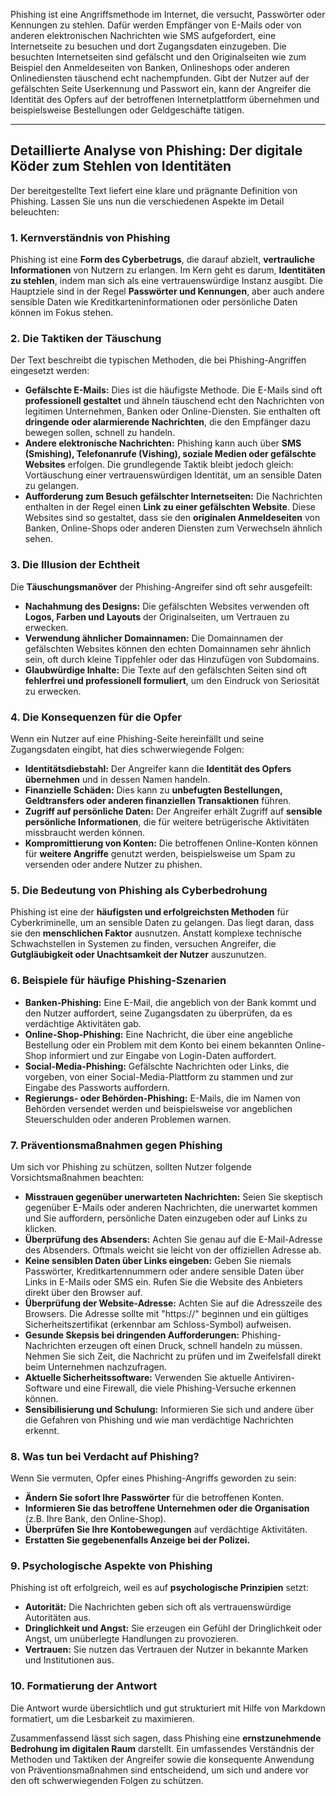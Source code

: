 
Phishing ist eine Angriffsmethode im Internet, die versucht, Passwörter oder Kennungen zu stehlen. Dafür werden Empfänger von E-Mails oder von anderen elektronischen Nachrichten wie SMS aufgefordert, eine Internetseite zu besuchen und dort Zugangsdaten einzugeben. Die besuchten Internetseiten sind gefälscht und den Originalseiten wie zum Beispiel den Anmeldeseiten von Banken, Onlineshops oder anderen Onlinediensten täuschend echt nachempfunden. Gibt der Nutzer auf der gefälschten Seite Userkennung und Passwort ein, kann der Angreifer die Identität des Opfers auf der betroffenen Internetplattform übernehmen und beispielsweise Bestellungen oder Geldgeschäfte tätigen.


----


## Detaillierte Analyse von Phishing: Der digitale Köder zum Stehlen von Identitäten

Der bereitgestellte Text liefert eine klare und prägnante Definition von Phishing. Lassen Sie uns nun die verschiedenen Aspekte im Detail beleuchten:

### 1. Kernverständnis von Phishing

Phishing ist eine **Form des Cyberbetrugs**, die darauf abzielt, **vertrauliche Informationen** von Nutzern zu erlangen. Im Kern geht es darum, **Identitäten zu stehlen**, indem man sich als eine vertrauenswürdige Instanz ausgibt. Die Hauptziele sind in der Regel **Passwörter und Kennungen**, aber auch andere sensible Daten wie Kreditkarteninformationen oder persönliche Daten können im Fokus stehen.

### 2. Die Taktiken der Täuschung

Der Text beschreibt die typischen Methoden, die bei Phishing-Angriffen eingesetzt werden:

- **Gefälschte E-Mails:** Dies ist die häufigste Methode. Die E-Mails sind oft **professionell gestaltet** und ähneln täuschend echt den Nachrichten von legitimen Unternehmen, Banken oder Online-Diensten. Sie enthalten oft **dringende oder alarmierende Nachrichten**, die den Empfänger dazu bewegen sollen, schnell zu handeln.
- **Andere elektronische Nachrichten:** Phishing kann auch über **SMS (Smishing), Telefonanrufe (Vishing), soziale Medien oder gefälschte Websites** erfolgen. Die grundlegende Taktik bleibt jedoch gleich: Vortäuschung einer vertrauenswürdigen Identität, um an sensible Daten zu gelangen.
- **Aufforderung zum Besuch gefälschter Internetseiten:** Die Nachrichten enthalten in der Regel einen **Link zu einer gefälschten Website**. Diese Websites sind so gestaltet, dass sie den **originalen Anmeldeseiten** von Banken, Online-Shops oder anderen Diensten zum Verwechseln ähnlich sehen.

### 3. Die Illusion der Echtheit

Die **Täuschungsmanöver** der Phishing-Angreifer sind oft sehr ausgefeilt:

- **Nachahmung des Designs:** Die gefälschten Websites verwenden oft **Logos, Farben und Layouts** der Originalseiten, um Vertrauen zu erwecken.
- **Verwendung ähnlicher Domainnamen:** Die Domainnamen der gefälschten Websites können den echten Domainnamen sehr ähnlich sein, oft durch kleine Tippfehler oder das Hinzufügen von Subdomains.
- **Glaubwürdige Inhalte:** Die Texte auf den gefälschten Seiten sind oft **fehlerfrei und professionell formuliert**, um den Eindruck von Seriosität zu erwecken.

### 4. Die Konsequenzen für die Opfer

Wenn ein Nutzer auf eine Phishing-Seite hereinfällt und seine Zugangsdaten eingibt, hat dies schwerwiegende Folgen:

- **Identitätsdiebstahl:** Der Angreifer kann die **Identität des Opfers übernehmen** und in dessen Namen handeln.
- **Finanzielle Schäden:** Dies kann zu **unbefugten Bestellungen, Geldtransfers oder anderen finanziellen Transaktionen** führen.
- **Zugriff auf persönliche Daten:** Der Angreifer erhält Zugriff auf **sensible persönliche Informationen**, die für weitere betrügerische Aktivitäten missbraucht werden können.
- **Kompromittierung von Konten:** Die betroffenen Online-Konten können für **weitere Angriffe** genutzt werden, beispielsweise um Spam zu versenden oder andere Nutzer zu phishen.

### 5. Die Bedeutung von Phishing als Cyberbedrohung

Phishing ist eine der **häufigsten und erfolgreichsten Methoden** für Cyberkriminelle, um an sensible Daten zu gelangen. Das liegt daran, dass sie den **menschlichen Faktor** ausnutzen. Anstatt komplexe technische Schwachstellen in Systemen zu finden, versuchen Angreifer, die **Gutgläubigkeit oder Unachtsamkeit der Nutzer** auszunutzen.

### 6. Beispiele für häufige Phishing-Szenarien

- **Banken-Phishing:** Eine E-Mail, die angeblich von der Bank kommt und den Nutzer auffordert, seine Zugangsdaten zu überprüfen, da es verdächtige Aktivitäten gab.
- **Online-Shop-Phishing:** Eine Nachricht, die über eine angebliche Bestellung oder ein Problem mit dem Konto bei einem bekannten Online-Shop informiert und zur Eingabe von Login-Daten auffordert.
- **Social-Media-Phishing:** Gefälschte Nachrichten oder Links, die vorgeben, von einer Social-Media-Plattform zu stammen und zur Eingabe des Passworts auffordern.
- **Regierungs- oder Behörden-Phishing:** E-Mails, die im Namen von Behörden versendet werden und beispielsweise vor angeblichen Steuerschulden oder anderen Problemen warnen.

### 7. Präventionsmaßnahmen gegen Phishing

Um sich vor Phishing zu schützen, sollten Nutzer folgende Vorsichtsmaßnahmen beachten:

- **Misstrauen gegenüber unerwarteten Nachrichten:** Seien Sie skeptisch gegenüber E-Mails oder anderen Nachrichten, die unerwartet kommen und Sie auffordern, persönliche Daten einzugeben oder auf Links zu klicken.
- **Überprüfung des Absenders:** Achten Sie genau auf die E-Mail-Adresse des Absenders. Oftmals weicht sie leicht von der offiziellen Adresse ab.
- **Keine sensiblen Daten über Links eingeben:** Geben Sie niemals Passwörter, Kreditkartennummern oder andere sensible Daten über Links in E-Mails oder SMS ein. Rufen Sie die Website des Anbieters direkt über den Browser auf.
- **Überprüfung der Website-Adresse:** Achten Sie auf die Adresszeile des Browsers. Die Adresse sollte mit "https://" beginnen und ein gültiges Sicherheitszertifikat (erkennbar am Schloss-Symbol) aufweisen.
- **Gesunde Skepsis bei dringenden Aufforderungen:** Phishing-Nachrichten erzeugen oft einen Druck, schnell handeln zu müssen. Nehmen Sie sich Zeit, die Nachricht zu prüfen und im Zweifelsfall direkt beim Unternehmen nachzufragen.
- **Aktuelle Sicherheitssoftware:** Verwenden Sie aktuelle Antiviren-Software und eine Firewall, die viele Phishing-Versuche erkennen können.
- **Sensibilisierung und Schulung:** Informieren Sie sich und andere über die Gefahren von Phishing und wie man verdächtige Nachrichten erkennt.

### 8. Was tun bei Verdacht auf Phishing?

Wenn Sie vermuten, Opfer eines Phishing-Angriffs geworden zu sein:

- **Ändern Sie sofort Ihre Passwörter** für die betroffenen Konten.
- **Informieren Sie das betroffene Unternehmen oder die Organisation** (z.B. Ihre Bank, den Online-Shop).
- **Überprüfen Sie Ihre Kontobewegungen** auf verdächtige Aktivitäten.
- **Erstatten Sie gegebenenfalls Anzeige bei der Polizei.**

### 9. Psychologische Aspekte von Phishing

Phishing ist oft erfolgreich, weil es auf **psychologische Prinzipien** setzt:

- **Autorität:** Die Nachrichten geben sich oft als vertrauenswürdige Autoritäten aus.
- **Dringlichkeit und Angst:** Sie erzeugen ein Gefühl der Dringlichkeit oder Angst, um unüberlegte Handlungen zu provozieren.
- **Vertrauen:** Sie nutzen das Vertrauen der Nutzer in bekannte Marken und Institutionen aus.

### 10. Formatierung der Antwort

Die Antwort wurde übersichtlich und gut strukturiert mit Hilfe von Markdown formatiert, um die Lesbarkeit zu maximieren.

Zusammenfassend lässt sich sagen, dass Phishing eine **ernstzunehmende Bedrohung im digitalen Raum** darstellt. Ein umfassendes Verständnis der Methoden und Taktiken der Angreifer sowie die konsequente Anwendung von Präventionsmaßnahmen sind entscheidend, um sich und andere vor den oft schwerwiegenden Folgen zu schützen.